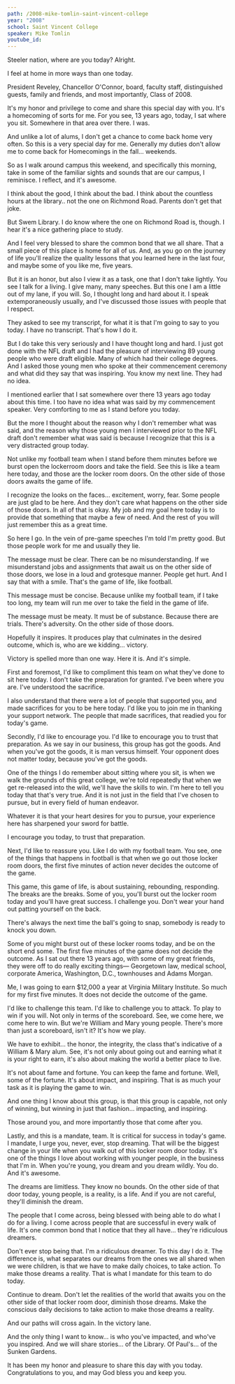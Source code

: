 ```yaml
---
path: /2008-mike-tomlin-saint-vincent-college
year: "2008"
school: Saint Vincent College
speaker: Mike Tomlin
youtube_id: 
---
```


Steeler nation, where are you today? Alright.

I feel at home in more ways than one today.

President Reveley, Chancellor O'Connor, board, faculty staff, distinguished guests, family and friends, and most importantly, Class of 2008.

It's my honor and privilege to come and share this special day with you. It's a homecoming of sorts for me. For you see, 13 years ago, today, I sat where you sit. Somewhere in that area over there. I was. 

And unlike a lot of alums, I don't get a chance to come back home very often. So this is a very special day for me. Generally my duties don't allow me to come back for Homecomings in the fall… weekends. 

So as I walk around campus this weekend, and specifically this morning, take in some of the familiar sights and sounds that are our campus, I reminisce. I reflect, and it's awesome.

I think about the good, I think about the bad. I think about the countless hours at the library.. not the one on Richmond Road. Parents don't get that joke.

But Swem Library. I do know where the one on Richmond Road is, though. I hear it's a nice gathering place to study. 

And I feel very blessed to share the common bond that we all share. That a small piece of this place is home for all of us. And, as you go on the journey of life you'll realize the quality lessons that you learned here in the last four, and maybe some of you like me, five years.

But it is an honor, but also I view it as a task, one that I don't take lightly. You see I talk for a living. I give many, many speeches. But this one I am a little out of my lane, if you will. So, I thought long and hard about it. I speak extemporaneously usually, and I've discussed those issues with people that I respect. 

They asked to see my transcript, for what it is that I'm going to say to you today. I have no transcript. That's how I do it.

But I do take this very seriously and I have thought long and hard. I just got done with the NFL draft and I had the pleasure of interviewing 89 young people who were draft eligible. Many of which had their college degrees. And I asked those young men who spoke at their commencement ceremony and what did they say that was inspiring. You know my next line. They had no idea.

I mentioned earlier that I sat somewhere over there 13 years ago today about this time. I too have no idea what was said by my commencement speaker. Very comforting to me as I stand before you today. 

But the more I thought about the reason why I don't remember what was said, and the reason why those young men I interviewed prior to the NFL draft don't remember what was said is because I recognize that this is a very distracted group today. 

Not unlike my football team when I stand before them minutes before we burst open the lockerroom doors and take the field. See this is like a team here today, and those are the locker room doors. On the other side of those doors awaits the game of life.

I recognize the looks on the faces… excitement, worry, fear. Some people are just glad to be here. And they don't care what happens on the other side of those doors. In all of that is okay. My job and my goal here today is to provide that something that maybe a few of need. And the rest of you will just remember this as a great time. 

So here I go. In the vein of pre-game speeches I'm told I'm pretty good. But those people work for me and usually they lie. 

The message must be clear. There can be no misunderstanding. If we misunderstand jobs and assignments that await us on the other side of those doors, we lose in a loud and grotesque manner. People get hurt. And I say that with a smile. That's the game of life, like football. 

This message must be concise. Because unlike my football team, if I take too long, my team will run me over to take the field in the game of life.

The message must be meaty. It must be of substance. Because there are trials. There's adversity. On the other side of those doors.

Hopefully it inspires. It produces play that culminates in the desired outcome, which is, who are we kidding… victory.

Victory is spelled more than one way. Here it is. And it's simple.

First and foremost, I'd like to compliment this team on what they've done to sit here today. I don't take the preparation for granted. I've been where you are. I've understood the sacrifice.

I also understand that there were a lot of people that supported you, and made sacrifices for you to be here today. I'd like you to join me in thanking your support network. The people that made sacrifices, that readied you for today's game. 

Secondly, I'd like to encourage you. I'd like to encourage you to trust that preparation. As we say in our business, this group has got the goods. And when you've got the goods, it is man versus himself. Your opponent does not matter today, because you've got the goods. 

One of the things I do remember about sitting where you sit, is when we walk the grounds of this great college, we're told repeatedly that when we get re-released into the wild, we'll have the skills to win. I'm here to tell you today that that's very true. And it is not just in the field that I've chosen to pursue, but in every field of human endeavor.

Whatever it is that your heart desires for you to pursue, your experience here has sharpened your sword for battle. 

I encourage you today, to trust that preparation. 

Next, I'd like to reassure you. Like I do with my football team. You see, one of the things that happens in football is that when we go out those locker room doors, the first five minutes of action never decides the outcome of the game. 

This game, this game of life, is about sustaining, rebounding, responding. The breaks are the breaks. Some of you, you'll burst out the locker room today and you'll have great success. I challenge you. Don't wear your hand out patting yourself on the back.

There's always the next time the ball's going to snap, somebody is ready to knock you down. 

Some of you might burst out of these locker rooms today, and be on the short end some. The first five minutes of the game does not decide the outcome. As I sat out there 13 years ago, with some of my great friends, they were off to do really exciting things— Georgetown law, medical school, corporate America, Washington, D.C., townhouses and Adams Morgan. 

Me, I was going to earn $12,000 a year at Virginia Military Institute. So much for my first five minutes. It does not decide the outcome of the game.

I'd like to challenge this team. I'd like to challenge you to attack. To play to win if you will. Not only in terms of the scoreboard. See, we come here, we come here to win. But we're William and Mary young people. There's more than just a scoreboard, isn't it? It's how we play.

We have to exhibit… the honor, the integrity, the class that's indicative of a William & Mary alum. See, it's not only about going out and earning what it is your right to earn, it's also about making the world a better place to live.

It's not about fame and fortune. You can keep the fame and fortune. Well, some of the fortune. It's about impact, and inspiring. That is as much your task as it is playing the game to win. 

And one thing I know about this group, is that this group is capable, not only of winning, but winning in just that fashion… impacting, and inspiring. 

Those around you, and more importantly those that come after you.

Lastly, and this is a mandate, team. It is critical for success in today's game.
I mandate, I urge you, never, ever, stop dreaming. That will be the biggest change in your life when you walk out of this locker room door today. It's one of the things I love about working with younger people, in the business that I'm in. When you're young, you dream and you dream wildly. You do. And it's awesome.

The dreams are limitless. They know no bounds. On the other side of that door today, young people, is a reality, is a life. And if you are not careful, they'll diminish the dream.

The people that I come across, being blessed with being able to do what I do for a living. I come across people that are successful in every walk of life. It's one common bond that I notice that they all have… they're ridiculous dreamers. 

Don't ever stop being that. I'm a ridiculous dreamer. To this day I do it. The difference is, what separates our dreams from the ones we all shared when we were children, is that we have to make daily choices, to take action. To make those dreams a reality. That is what I mandate for this team to do today. 

Continue to dream. Don't let the realities of the world that awaits you on the other side of that locker room door, diminish those dreams. Make the conscious daily decisions to take action to make those dreams a reality.

And our paths will cross again. In the victory lane. 

And the only thing I want to know… is who you've impacted, and who've you inspired. And we will share stories… of the Library. Of Paul's… of the Sunken Gardens. 

It has been my honor and pleasure to share this day with you today. Congratulations to you, and may God bless you and keep you.